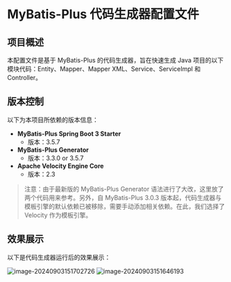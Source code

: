 
# MyBatis-Plus 代码生成器配置文件
## 项目概述
本配置文件是基于 MyBatis-Plus 的代码生成器，旨在快速生成 Java 项目的以下模块代码：Entity、Mapper、Mapper XML、Service、ServiceImpl 和 Controller。
## 版本控制
以下为本项目所依赖的版本信息：
- **MyBatis-Plus Spring Boot 3 Starter**
  - 版本：3.5.7
- **MyBatis-Plus Generator**
  - 版本：3.3.0 or 3.5.7
- **Apache Velocity Engine Core**
  - 版本：2.3
> 注意：由于最新版的 MyBatis-Plus Generator 语法进行了大改，这里放了两个代码用来参考。另外，自 MyBatis-Plus 3.0.3 版本起，代码生成器与模板引擎的默认依赖已被移除，需要手动添加相关依赖。在此，我们选择了 Velocity 作为模板引擎。
## 效果展示
以下是代码生成器运行后的效果展示：

![image-20240903151702726](https://gitee.com/zzy2401/picbed/raw/master/images/image-20240903151702726.png)
![image-20240903151646193](https://gitee.com/zzy2401/picbed/raw/master/images/image-20240903151646193.png)
